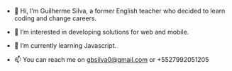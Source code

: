 - 👋 Hi, I’m Guilherme Silva, a former English teacher who decided to learn coding and change careers.

- 👀 I’m interested in developing solutions for web and mobile.

- 🌱 I’m currently learning Javascript.

- 📫 You can reach me on gbsilva0@gmail.com or +5527992051205

<!---
guilhermebpsilva/guilhermebpsilva is a ✨ special ✨ repository because its `README.md` (this file) appears on your GitHub profile.
You can click the Preview link to take a look at your changes.
--->
